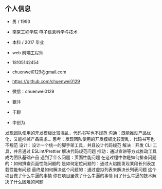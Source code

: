## 个人信息

- 男 / 1993
- 南京工程学院 电子信息科学与技术
- 本科 / 2017 毕业
- web 前端工程师
- 18105142454
- chuenwei0129@gmail.com
- https://github.com/chuenwei0129
- 微信：chuenwei0129

- 银沣
- 千聊
- 中创为

发现团队使用的开发模板比较混乱，代码书写也不规范
沟通：既能推动产品优化，又能推掉产品需求...
思考：发现团队使用的开发模板比较混乱，代码书写也不规范
设计：设计一个统一的脚手架工具，并且设计代码规范
解决：开发 CLI 工具，并且通过 ESLint/Prettier 解决代码规范问题
推动：通过宣讲等方式推动工具成为团队基础产品
遇到了什么问题：页面性能问题
在这过程中你是如何排查问题的：如何排查页面性能问题的
是如何定位问题的：通过火焰图发现某段长列表加载性能有问题
最终是如何解决这个问题的：通过虚拟列表来解决长列表问题
这个项目做了什么牛逼的事情
你在项目里做了什么牛逼的事情
用了什么牛逼的技术解决了什么困难的问题
